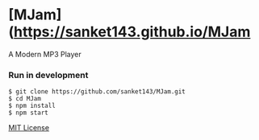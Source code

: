 # [MJam](https://sanket143.github.io/MJam

A Modern MP3 Player

### **Run in development**
```shell
$ git clone https://github.com/sanket143/MJam.git
$ cd MJam
$ npm install
$ npm start
```

[MIT License](LICENSE)

